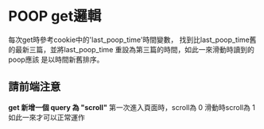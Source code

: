 # POOP get邏輯

  每次get時參考cookie中的'last_poop_time'時間變數，
  找到比last_poop_time舊的最新三篇，並將last_poop_time
  重設為第三篇的時間，如此一來滑動時讀到的poop應該
  是以時間新舊排序。
  
## 請前端注意
  
  **get 新增一個 query 為 "scroll"**
  第一次進入頁面時，scroll為 0
  滑動時scroll為 1
  如此一來才可以正常運作

